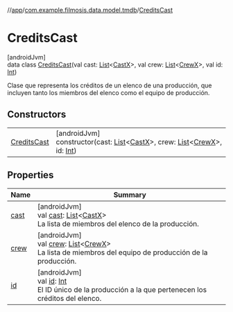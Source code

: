 //[app](../../../index.md)/[com.example.filmosis.data.model.tmdb](../index.md)/[CreditsCast](index.md)

# CreditsCast

[androidJvm]\
data class [CreditsCast](index.md)(val cast: [List](https://kotlinlang.org/api/latest/jvm/stdlib/kotlin.collections/-list/index.html)&lt;[CastX](../-cast-x/index.md)&gt;, val crew: [List](https://kotlinlang.org/api/latest/jvm/stdlib/kotlin.collections/-list/index.html)&lt;[CrewX](../-crew-x/index.md)&gt;, val id: [Int](https://kotlinlang.org/api/latest/jvm/stdlib/kotlin/-int/index.html))

Clase que representa los créditos de un elenco de una producción, que incluyen tanto los miembros del elenco como el equipo de producción.

## Constructors

| | |
|---|---|
| [CreditsCast](-credits-cast.md) | [androidJvm]<br>constructor(cast: [List](https://kotlinlang.org/api/latest/jvm/stdlib/kotlin.collections/-list/index.html)&lt;[CastX](../-cast-x/index.md)&gt;, crew: [List](https://kotlinlang.org/api/latest/jvm/stdlib/kotlin.collections/-list/index.html)&lt;[CrewX](../-crew-x/index.md)&gt;, id: [Int](https://kotlinlang.org/api/latest/jvm/stdlib/kotlin/-int/index.html)) |

## Properties

| Name | Summary |
|---|---|
| [cast](cast.md) | [androidJvm]<br>val [cast](cast.md): [List](https://kotlinlang.org/api/latest/jvm/stdlib/kotlin.collections/-list/index.html)&lt;[CastX](../-cast-x/index.md)&gt;<br>La lista de miembros del elenco de la producción. |
| [crew](crew.md) | [androidJvm]<br>val [crew](crew.md): [List](https://kotlinlang.org/api/latest/jvm/stdlib/kotlin.collections/-list/index.html)&lt;[CrewX](../-crew-x/index.md)&gt;<br>La lista de miembros del equipo de producción de la producción. |
| [id](id.md) | [androidJvm]<br>val [id](id.md): [Int](https://kotlinlang.org/api/latest/jvm/stdlib/kotlin/-int/index.html)<br>El ID único de la producción a la que pertenecen los créditos del elenco. |
